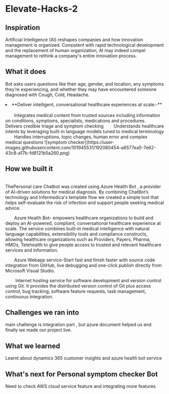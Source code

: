 # Elevate-Hacks-2

## Inspiration
Artificial Intelligence (AI) reshapes companies and how innovation management is organized. Consistent with rapid technological development and the replacement of human organization, AI may indeed compel management to rethink a company's entire innovation process.

## What it does
Bot asks users questions like their age, gender, and location, any symptoms they’re experiencing, and whether they may have encountered someone diagnosed with Cough, Cold, Headache.

<li>**Deliver intelligent, conversational healthcare experiences at scale:-**</li>
<br>
&emsp;&emsp;Integrates medical content from trusted sources including information on conditions, symptoms, specialists, medications and procedures.
&emsp;&emsp;Delivers credible triage and symptom checking
&emsp;&emsp;Understands healthcare intents by leveraging built-in language models tuned to medical terminology
&emsp;&emsp;Handles interruptions, topic changes, human error and complex medical questions
![symptom checker](https://user-images.githubusercontent.com/101945531/192080454-a6577ea5-7e62-43c8-a17b-fd8121b5a260.png)

## How we built it
<br>
ThePersonal care Chatbot was created using Azure Health Bot , a provider of AI-driven solutions for medical diagnosis. By combining ChatBot’s technology and Infermedica's template flow we created a simple tool that helps self-evaluate the risk of infection and support people seeking medical advice.

&emsp;&emsp;Azure Health Bot- empowers healthcare organizations to build and deploy an AI-powered, compliant, conversational healthcare experience at scale. The service combines built-in medical intelligence with natural language capabilities, extensibility tools and compliance constructs, allowing healthcare organizations such as Providers, Payers, Pharma, HMOs, Telehealth to give people access to trusted and relevant healthcare services and information.

&emsp;&emsp;Azure Webapp service-Start fast and finish faster with source code integration from GitHub, live debugging and one-click publish directly from Microsoft Visual Studio.

&emsp;&emsp; Internet hosting service for software development and version control using Git. It provides the distributed version control of Git plus access control, bug tracking, software feature requests, task management, continuous integration.

## Challenges we ran into
main challenge is integration part , but azure document helped us and finally we made our project live.

## What we learned
Learnt about dynamics 365 customer insights and azure health bot service

## What's next for Personal symptom checker Bot
Need to check AWS cloud service feature and integrating more features
